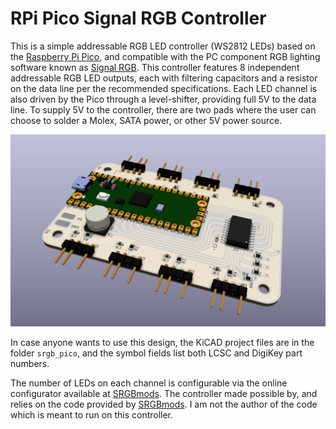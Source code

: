 # RPi Pico Signal RGB Controller

This is a simple addressable RGB LED controller (WS2812 LEDs) based on the [Raspberry Pi Pico](https://www.raspberrypi.com/products/raspberry-pi-pico/), and compatible with the PC component RGB lighting software known as [Signal RGB](https://www.signalrgb.com/).  This controller features 8 independent addressable RGB LED outputs, each with filtering capacitors and a resistor on the data line per the recommended specifications. Each LED channel is also driven by the Pico through a level-shifter, providing full 5V to the data line. To supply 5V to the controller, there are two pads where the user can choose to solder a Molex, SATA power, or other 5V power source.

<img src="./imgs/board.png" alt="Controller Board Image" style="zoom: 50%;" />

In case anyone wants to use this design, the KiCAD project files are in the folder `srgb_pico`, and the symbol fields list both LCSC and DigiKey part numbers.

The number of LEDs on each channel is configurable via the online configurator available at [SRGBmods](https://srgbmods.net/). The controller made possible by, and relies on the code provided by [SRGBmods](https://srgbmods.net/). I am not the author of the code which is meant to run on this controller.